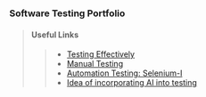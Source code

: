 ### Software Testing Portfolio

> #### Useful Links
>>* [Testing Effectively](https://reqtest.com/testing-blog/advanced-software-testing-techniques/)
>>* [Manual Testing](https://www.techbeamers.com/manual-testing-interview-questions-experienced-qa/)
>>* [Automation Testing: Selenium-I](https://devqa.io/selenium-tutorial/)
>>* [Idea of incorporating AI into testing](https://medium.com/hackernoon/why-ai-ml-will-shake-software-testing-up-in-2019-b3f86a30bcfa)
